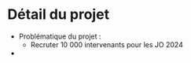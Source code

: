 # Détail du projet

- Problématique du projet : 
	- Recruter 10 000 intervenants pour les JO 2024
- 